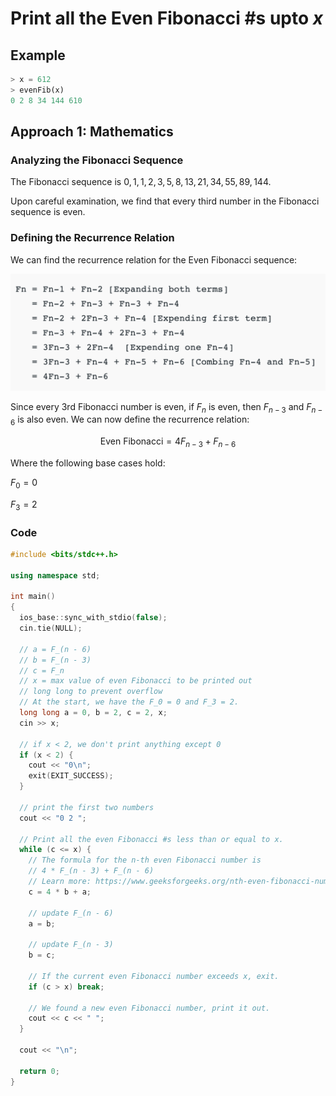 # Print all the Even Fibonacci #s upto $x$

## Example

```python
> x = 612
> evenFib(x)
0 2 8 34 144 610
```

## Approach 1: Mathematics

### Analyzing the Fibonacci Sequence

The Fibonacci sequence is $0, 1, 1, 2, 3, 5, 8, 13, 21, 34, 55, 89, 144$.

Upon careful examination, we find that every third number in the Fibonacci sequence is even.

### Defining the Recurrence Relation

We can find the recurrence relation for the Even Fibonacci sequence:

![Image](ex.png)

Since every $3$rd Fibonacci number is even, if $F_n$ is even, then $F_{n - 3}$ and $F_{n - 6}$ is also even. We can now define the recurrence relation:

$$\text{Even Fibonacci} = 4F_{n - 3} + F_{n - 6}$$

Where the following base cases hold:

$F_0 = 0$

$F_3 = 2$

### Code

```cpp
#include <bits/stdc++.h>

using namespace std;

int main()
{
  ios_base::sync_with_stdio(false);
  cin.tie(NULL);

  // a = F_(n - 6)
  // b = F_(n - 3)
  // c = F_n
  // x = max value of even Fibonacci to be printed out
  // long long to prevent overflow
  // At the start, we have the F_0 = 0 and F_3 = 2.
  long long a = 0, b = 2, c = 2, x;
  cin >> x;

  // if x < 2, we don't print anything except 0
  if (x < 2) {
    cout << "0\n";
    exit(EXIT_SUCCESS);
  }

  // print the first two numbers
  cout << "0 2 ";

  // Print all the even Fibonacci #s less than or equal to x.
  while (c <= x) {
    // The formula for the n-th even Fibonacci number is
    // 4 * F_(n - 3) + F_(n - 6)
    // Learn more: https://www.geeksforgeeks.org/nth-even-fibonacci-number/.
    c = 4 * b + a;

    // update F_(n - 6)
    a = b;

    // update F_(n - 3)
    b = c;

    // If the current even Fibonacci number exceeds x, exit.
    if (c > x) break;

    // We found a new even Fibonacci number, print it out.
    cout << c << " ";
  }

  cout << "\n";

  return 0;
}
```

